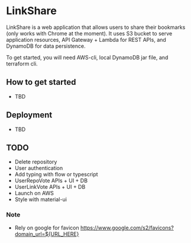 # LinkShare

LinkShare is a web application that allows users to share their bookmarks (only works with Chrome at the moment). It uses S3 bucket to serve application resources, API Gateway + Lambda for REST APIs, and DynamoDB for data persistence.

To get started, you will need AWS-cli, local DynamoDB jar file, and terraform cli.

## How to get started

- TBD

## Deployment

- TBD

## TODO

- Delete repository
- User authentication
- Add typing with flow or typescript
- UserRepoVote APIs + UI + DB
- UserLinkVote APIs + UI + DB
- Launch on AWS
- Style with material-ui

### Note

- Rely on google for favicon https://www.google.com/s2/favicons?domain_url=${URL_HERE}
